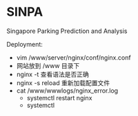 # SINPA
Singapore Parking Prediction and Analysis

Deployment:
+ vim /www/server/nginx/conf/nginx.conf
+ 网站放到 /www 目录下
+ nginx -t 查看语法是否正确
+ nginx -s reload 重新加载配置文件
+ cat /www/wwwlogs/nginx_error.log
  + systemctl restart nginx
  + systemctl 
